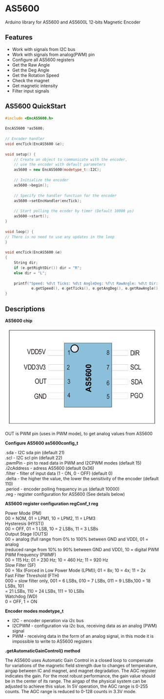 
# AS5600

Arduino library for AS5600 and AS5600L 12-bits Magnetic Encoder


## Features

- Work with signals from I2C bus
- Work with signals from analog(PWM) pin
- Configure all AS5600 registers
- Get the Raw Angle
- Get the Deg Angle
- Get the Rotation Speed
- Check the magnet
- Get magnetic intensity
- Filter input signals


## AS5600 QuickStart
```cpp
#include <EncAS5600.h>

EncAS5600 *as5600;

// Encoder handler
void encTick(EncAS5600 &e);

void setup() {
    // Create an object to communicate with the encoder,
    // use the encoder with default parameters
    as5600 = new EncAS5600(modetype_t::I2C);

    // Initialize the encoder
    as5600->begin();

    // Specify the handler function for the encoder
    as5600->setEncHandler(encTick);

    // Start polling the ecoder by timer (Default 10000 µs)
    as5600->start();
}

void loop() {
// There is no need to use any updates in the loop
}

void encTick(EncAS5600 &e)
{
    String dir;
    if (e.getRightDir()) dir = "R";
    else dir = "L";

    printf("Speed: %d\t Ticks: %d\t AngleDeg: %f\t RawAngle: %d\t Dir: %s\n", 
            e.getSpeed(), e.getTicks(), e.getAngDeg(), e.getRawAngle(), dir);
}
```

## Descriptions

**AS5600 chip**
<p align="center">
	<img src="https://github.com/pervu/AS5600-encoder/blob/main/as5600.png" alt="AS5600"/>
</p>

OUT is PWM pin (uses in PWM mode), to get analog values from AS5600


**Configure AS5600 as5600config_t**

.sda - I2C sda pin (default 21)<br>
.scl - I2C scl pin (default 22)<br>
.pwmPin - pin to read data in PWM and I2CPWM modes (default 15)<br>
.i2cAddress - adress AS5600 (default 0x36)<br>
.filter - filter of input data (1 - ON, 0 - OFF) (default 0)<br>
.delta - the higher the value, the lower the sensitivity of the encoder (default 110)<br>
.period - encoder polling frequency in µs (default 10000)<br>
.reg - register configuration for AS5600 (See details below)<br>


**AS5600 register configuration regConf_t reg**

Power Mode (PM)<br>
00 = NOM, 01 = LPM1, 10 = LPM2, 11 = LPM3<br>
Hysteresis (HYST()<br>
00 = OFF, 01 = 1 LSB, 10 = 2 LSBs, 11 = 3 LSBs<br>
Output Stage (OUTS)<br>
00 = analog (full range from 0% to 100% between GND and VDD), 01 = analog<br>
(reduced range from 10% to 90% between GND and VDD), 10 = digital PWM<br>
PWM Frequency (PWMF)<br>
00 = 115 Hz; 01 = 230 Hz; 10 = 460 Hz; 11 = 920 Hz<br>
Slow Filter (SF)<br>
00 = 16x (Forced in Low Power Mode (LPM)); 01 = 8x; 10 = 4x; 11 = 2x<br>
Fast Filter Threshold (FTH)<br>
000 = slow filter only, 001 = 6 LSBs, 010 = 7 LSBs, 011 = 9 LSBs,100 = 18 LSBs, 101<br>
= 21 LSBs, 110 = 24 LSBs, 111 = 10 LSBs<br>
Watchdog (WD)<br>
0 = OFF, 1 = ON<br>


**Encoder modes modetype_t**

- I2C - encoder operation via i2c bus
- I2CPWM - configuration via i2c bus, receiving data as an analog (PWM) signal
- PWM - receiving data in the form of an analog signal, in this mode it is impossible to write to AS5600 registers


**.getAutomaticGainControl() method**

The AS5600 uses Automatic Gain Control in a closed loop to
compensate for variations of the magnetic field strength due
to changes of temperature, airgap between IC and magnet, and
magnet degradation. The AGC register indicates the gain. For
the most robust performance, the gain value should be in the
center of its range. The airgap of the physical system can be
adjusted to achieve this value.
In 5V operation, the AGC range is 0-255 counts. The AGC range
is reduced to 0-128 counts in 3.3V mode.


